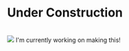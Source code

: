 <h1>Under Construction</h1>
<br>
<img src="https://i.imgur.com/xSZygVI.gif"></img>
I'm currently working on making this!
<br>
